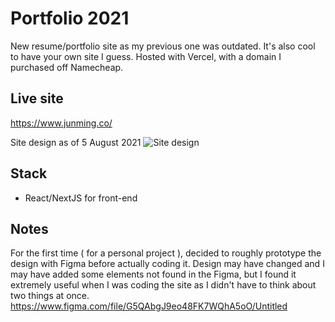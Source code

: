 # Portfolio 2021

New resume/portfolio site as my previous one was outdated. It's also cool to have your own site I guess. Hosted with Vercel, with a domain I purchased off Namecheap.

## Live site 

https://www.junming.co/

Site design as of 5 August 2021
![Site design](https://i.imgur.com/cv20VBx.png)

## Stack
- React/NextJS for front-end 

## Notes

For the first time ( for a personal project ), decided to roughly prototype the design with Figma before actually coding it. Design may have changed and I may have added some elements not found in the Figma, but I found it extremely useful when I was coding the site as I didn't have to think about two things at once.
https://www.figma.com/file/G5QAbgJ9eo48FK7WQhA5oO/Untitled
